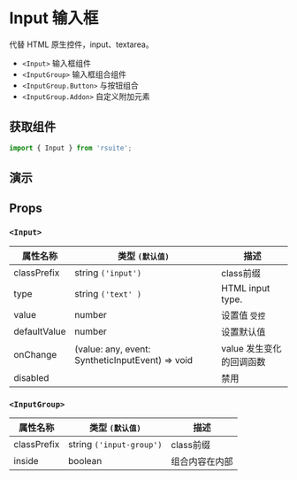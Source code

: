 # Input 输入框 [<i class="icon icon-edit2" ></i>](https://github.com/rsuite/rsuite.github.io/blob/master/src/components/input/index.md)

代替 HTML 原生控件，input、textarea。

- `<Input>`  输入框组件
- `<InputGroup>`  输入框组合组件
- `<InputGroup.Button>`  与按钮组合
- `<InputGroup.Addon>`  自定义附加元素


## 获取组件


```js
import { Input } from 'rsuite';
```


## 演示

<!--{demo}-->



## Props


### `<Input>`

| 属性名称     | 类型 `(默认值)`                                                    | 描述                     |
| ------------ | ------------------------------------------------------------------ | ------------------------ |
| classPrefix  | string `('input')`                                                 | class前缀                |
| type         | string `('text' )`                                                 | HTML input type.         |
| value        | number                                                             | 设置值 `受控`            |
| defaultValue | number                                                             | 设置默认值               |
| onChange     | (value: any, event: SyntheticInputEvent<HTMLInputElement>) => void | value 发生变化的回调函数 |
| disabled     |                                                                    | 禁用                     |


### `<InputGroup>`

| 属性名称    | 类型 `(默认值)`          | 描述           |
| ----------- | ------------------------ | -------------- |
| classPrefix | string `('input-group')` | class前缀      |
| inside      | boolean                  | 组合内容在内部 |
